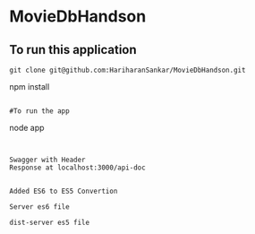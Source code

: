 # MovieDbHandson

## To run this application

```
git clone git@github.com:HariharanSankar/MovieDbHandson.git

```
npm install
```

#To run the app
```

node app
```


Swagger with Header
Response at localhost:3000/api-doc


Added ES6 to ES5 Convertion

Server es6 file

dist-server es5 file



